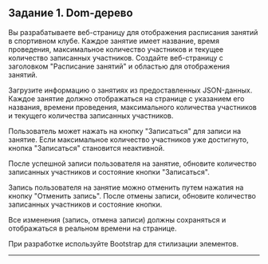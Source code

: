 ## Задание 1. Dom-дерево ##

Вы разрабатываете веб-страницу для отображения расписания занятий в спортивном клубе. Каждое занятие имеет название, время проведения, максимальное количество участников и текущее количество записанных участников.
Создайте веб-страницу с заголовком "Расписание занятий" и областью для отображения занятий.

Загрузите информацию о занятиях из предоставленных JSON-данных. Каждое занятие должно отображаться на странице с указанием его названия, времени проведения, максимального количества участников и текущего количества записанных участников.

Пользователь может нажать на кнопку "Записаться" для записи на занятие. Если максимальное количество участников уже достигнуто, кнопка "Записаться" становится неактивной.

После успешной записи пользователя на занятие, обновите количество записанных участников и состояние кнопки "Записаться".

Запись пользователя на занятие можно отменить путем нажатия на кнопку "Отменить запись". После отмены записи, обновите количество записанных участников и состояние кнопки.

Все изменения (запись, отмена записи) должны сохраняться и отображаться в реальном времени на странице.

При разработке используйте Bootstrap для стилизации элементов.
____________________________________________________________________________________________

